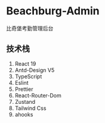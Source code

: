 # Beachburg-Admin

比奇堡考勤管理后台

## 技术栈

1. React 19
2. Antd-Design V5
3. TypeScript
4. Eslint
5. Prettier
6. React-Router-Dom
7. Zustand
8. Tailwind Css
9. ahooks
